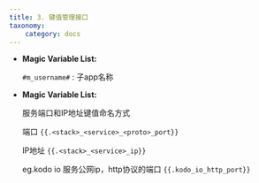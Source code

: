 ```yaml
---
title: 3. 键值管理接口
taxonomy:
    category: docs
---
```


* **Magic Variable List:**

    `#m_username#` : 子app名称

* **Magic Variable List:**
    
    服务端口和IP地址键值命名方式

    端口     `{{.<stack>_<service>_<proto>_port}}` 

    IP地址     `{{.<stack>_<service>_ip}}` 

    eg.kodo io 服务公网ip，http协议的端口   `{{.kodo_io_http_port}}` 

